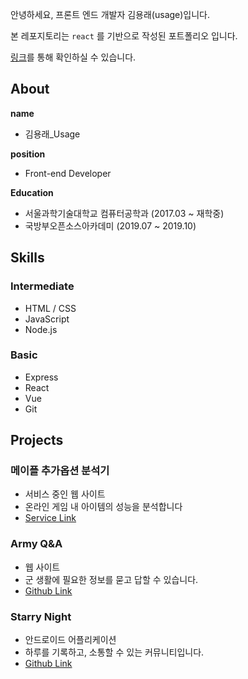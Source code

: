 안녕하세요, 프론트 엔드 개발자 김용래(usage)입니다.

본 레포지토리는 `react` 를 기반으로 작성된 포트폴리오 입니다.

[링크](https://kyr9389.github.io/portfolio/)를 통해 확인하실 수 있습니다.

## About

**name**
- 김용래_Usage

**position**
- Front-end Developer

**Education**
- 서울과학기술대학교 컴퓨터공학과 (2017.03 ~ 재학중)
- 국방부오픈소스아카데미 (2019.07 ~ 2019.10)


## Skills

### Intermediate 

- HTML / CSS
- JavaScript
- Node.js

### Basic

- Express
- React
- Vue
- Git

## Projects

### 메이플 추가옵션 분석기

- 서비스 중인 웹 사이트
- 온라인 게임 내 아이템의 성능을 분석합니다
- [Service Link](http://mapleitem.com)

### Army Q&A

- 웹 사이트
- 군 생활에 필요한 정보를 묻고 답할 수 있습니다.
- [Github Link](https://github.com/kyr9389/OSSCAMP_Q-A)

### Starry Night

- 안드로이드 어플리케이션
- 하루를 기록하고, 소통할 수 있는 커뮤니티입니다.
- [Github Link](https://github.com/kyr9389/Starry_night)

